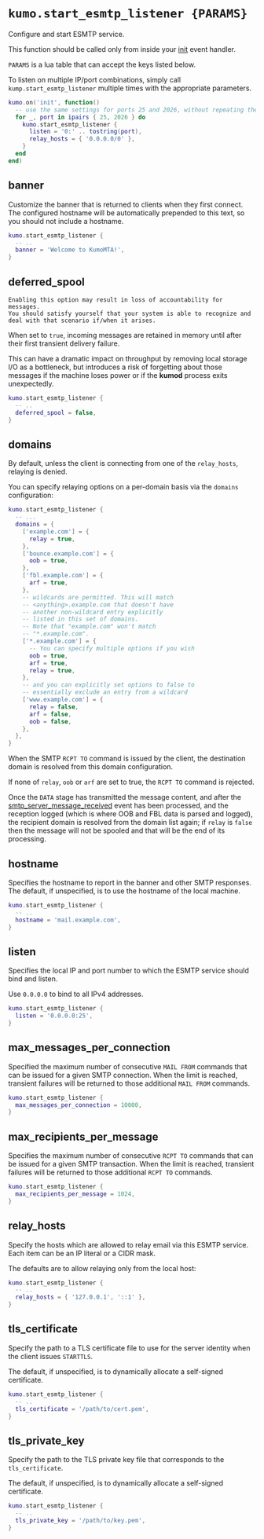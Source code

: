# `kumo.start_esmtp_listener {PARAMS}`

Configure and start ESMTP service.

This function should be called only from inside your [init](../events/init.md)
event handler.

`PARAMS` is a lua table that can accept the keys listed below.

To listen on multiple IP/port combinations, simply call
`kump.start_esmtp_listener` multiple times with the appropriate parameters.

```lua
kumo.on('init', function()
  -- use the same settings for ports 25 and 2026, without repeating them all
  for _, port in ipairs { 25, 2026 } do
    kumo.start_esmtp_listener {
      listen = '0:' .. tostring(port),
      relay_hosts = { '0.0.0.0/0' },
    }
  end
end)
```

## banner

Customize the banner that is returned to clients when they first connect.
The configured hostname will be automatically prepended to this text, so
you should not include a hostname.

```lua
kumo.start_esmtp_listener {
  -- ..
  banner = 'Welcome to KumoMTA!',
}
```

## deferred_spool

```admonish danger
Enabling this option may result in loss of accountability for messages.
You should satisfy yourself that your system is able to recognize and
deal with that scenario if/when it arises.
```

When set to `true`, incoming messages are retained in memory until after
their first transient delivery failure.

This can have a dramatic impact on throughput by removing local storage I/O as
a bottleneck, but introduces a risk of forgetting about those messages if the
machine loses power or if the **kumod** process exits unexpectedly.

```lua
kumo.start_esmtp_listener {
  -- ..
  deferred_spool = false,
}
```

## domains

By default, unless the client is connecting from one of the `relay_hosts`,
relaying is denied.

You can specify relaying options on a per-domain basis via the `domains`
configuration:

```lua
kumo.start_esmtp_listener {
  -- ...
  domains = {
    ['example.com'] = {
      relay = true,
    },
    ['bounce.example.com'] = {
      oob = true,
    },
    ['fbl.example.com'] = {
      arf = true,
    },
    -- wildcards are permitted. This will match
    -- <anything>.example.com that doesn't have
    -- another non-wildcard entry explicitly
    -- listed in this set of domains.
    -- Note that "example.com" won't match
    -- "*.example.com".
    ['*.example.com'] = {
      -- You can specify multiple options if you wish
      oob = true,
      arf = true,
      relay = true,
    },
    -- and you can explicitly set options to false to
    -- essentially exclude an entry from a wildcard
    ['www.example.com'] = {
      relay = false,
      arf = false,
      oob = false,
    },
  },
}
```

When the SMTP `RCPT TO` command is issued by the client, the destination
domain is resolved from this domain configuration.

If none of `relay`, `oob` or `arf` are set to true, the `RCPT TO` command
is rejected.

Once the `DATA` stage has transmitted the message content, and after the
[smtp_server_message_received](../events/smtp_server_message_received.md) event
has been processed, and the reception logged (which is where OOB and FBL data
is parsed and logged), the recipient domain is resolved from the domain list
again; if `relay` is `false` then the message will not be spooled and that will
be the end of its processing.

## hostname

Specifies the hostname to report in the banner and other SMTP responses.
The default, if unspecified, is to use the hostname of the local machine.

```lua
kumo.start_esmtp_listener {
  -- ..
  hostname = 'mail.example.com',
}
```


## listen

Specifies the local IP and port number to which the ESMTP service
should bind and listen.

Use `0.0.0.0` to bind to all IPv4 addresses.

```lua
kumo.start_esmtp_listener {
  listen = '0.0.0.0:25',
}
```

## max_messages_per_connection

Specified the maximum number of consecutive `MAIL FROM` commands that can be
issued for a given SMTP connection.  When the limit is reached, transient
failures will be returned to those additional `MAIL FROM` commands.

```lua
kumo.start_esmtp_listener {
  max_messages_per_connection = 10000,
}
```

## max_recipients_per_message

Specifies the maximum number of consecutive `RCPT TO` commands that can be
issued for a given SMTP transaction.  When the limit is reached, transient
failures will be returned to those additional `RCPT TO` commands.

```lua
kumo.start_esmtp_listener {
  max_recipients_per_message = 1024,
}
```

## relay_hosts

Specify the hosts which are allowed to relay email via this ESMTP service.
Each item can be an IP literal or a CIDR mask.

The defaults are to allow relaying only from the local host:

```lua
kumo.start_esmtp_listener {
  -- ..
  relay_hosts = { '127.0.0.1', '::1' },
}
```

## tls_certificate

Specify the path to a TLS certificate file to use for the server identity when
the client issues `STARTTLS`.

The default, if unspecified, is to dynamically allocate a self-signed certificate.

```lua
kumo.start_esmtp_listener {
  -- ..
  tls_certificate = '/path/to/cert.pem',
}
```

## tls_private_key

Specify the path to the TLS private key file that corresponds to the `tls_certificate`.

The default, if unspecified, is to dynamically allocate a self-signed certificate.

```lua
kumo.start_esmtp_listener {
  -- ..
  tls_private_key = '/path/to/key.pem',
}
```


